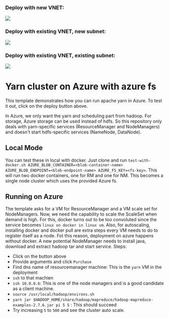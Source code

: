 ### Deploy with new VNET:
<a href="https://portal.azure.com/#create/Microsoft.Template/uri/https%3A%2F%2Fraw.githubusercontent.com%2Fprongs%2Fyarn-azure%2Fmaster%2Fazuredeploy.json" target="_blank">
    <img src="http://azuredeploy.net/deploybutton.png"/>
</a>

### Deploy with existing VNET, new subnet:
<a href="https://portal.azure.com/#create/Microsoft.Template/uri/https%3A%2F%2Fraw.githubusercontent.com%2Fprongs%2Fyarn-azure%2Fmaster%2Fazuredeploy_existing_vnet.json" target="_blank">
    <img src="http://azuredeploy.net/deploybutton.png"/>
</a>

### Deploy with existing VNET, existing subnet:
<a href="https://portal.azure.com/#create/Microsoft.Template/uri/https%3A%2F%2Fraw.githubusercontent.com%2Fprongs%2Fyarn-azure%2Fmaster%2Fazuredeploy_existing_vnet_existing_subnet.json" target="_blank">
    <img src="http://azuredeploy.net/deploybutton.png"/>
</a>


# Yarn cluster on Azure with azure fs

This template demonstrates how you can run apache yarn in Azure. To test it out, click on the deploy button above. 

In Azure, we only want the yarn and scheduling part from hadoop. For storage, Azure storage can be used instead of hdfs. So this repository only deals with yarn-specific services (ResourceManager and NodeManagers) and doesn't start hdfs-specific services (NameNode, DataNode). 

## Local Mode

You can test these in local with docker. Just clone and run `test-with-docker.sh AZURE_BLOB_CONTAINER=<blob-container-name> AZURE_BLOB_ENDPOINT=<blob-endpoint-name> AZURE_FS_KEY=<fs-key>`. This will run two docker containers, one for RM and one for NM. This becomes a single node cluster which uses the provided Azure fs. 

## Running on Azure

The template asks for a VM for ResourceManager and a VM scale set for NodeManagers. Now, we need the capability to scale the ScaleSet when demand is high. For this, docker turns out to be too convoluted since the service becomes `linux on docker in linux vm`. Also, for autoscaling, installing docker and docker pull are extra steps every VM needs to do to register itself as a node. Fot this reason, deployment on azure happens without docker. A new potential NodeManager needs to install java, download and extract hadoop tar and start service. Steps: 

* Click on the button above
* Provide arguments and click `Purchase`
* Find dns name of resourcemanager machine: This is the `yarn` VM in the deployment
* `ssh` to that machien
* `ssh 10.0.0.6`: This is one of the node managers and is a good candidate as a client machine. 
* `source /usr/local/hadoop/environs.sh`
* `yarn jar $HADOOP_HOME/share/hadoop/mapreduce/hadoop-mapreduce-examples-2.7.6.jar pi 5 5` : This should succeed
* Try increasing `5` to `500` and see the cluster auto scale. 